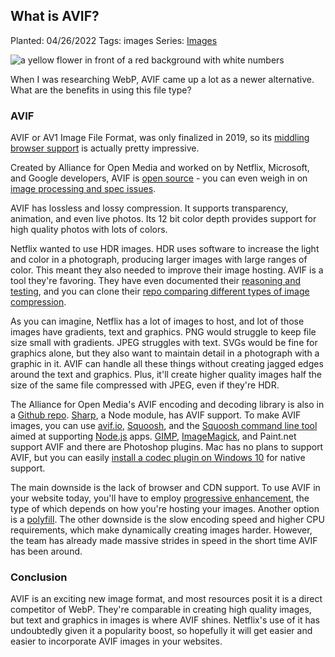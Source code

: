 ## What is AVIF?

Planted: 04/26/2022
Tags: images
Series: [Images](/series.html?series=images)

![a yellow flower in front of a red background with white numbers](https://images.abbeyperini.com/images-series/flower.JPG)

When I was researching WebP, AVIF came up a lot as a newer alternative. What are the benefits in using this file type?

### AVIF

AVIF or AV1 Image File Format, was only finalized in 2019, so its [middling browser support](https://caniuse.com/avif) is actually pretty impressive.

Created by Alliance for Open Media and worked on by Netflix, Microsoft, and Google developers, AVIF is [open source](https://github.com/AOMediaCodec/av1-avif) - you can even weigh in on [image processing and spec issues](https://github.com/AOMediaCodec/av1-avif/issues).

AVIF has lossless and lossy compression. It supports transparency, animation, and even live photos. Its 12 bit color depth provides support for high quality photos with lots of colors.

Netflix wanted to use HDR images. HDR uses software to increase the light and color in a photograph, producing larger images with large ranges of color. This meant they also needed to improve their image hosting. AVIF is a tool they're favoring. They have even documented their [reasoning and testing](https://netflixtechblog.com/avif-for-next-generation-image-coding-b1d75675fe4), and you can clone their [repo comparing different types of image compression](https://github.com/Netflix/image_compression_comparison).

As you can imagine, Netflix has a lot of images to host, and lot of those images have gradients, text and graphics. PNG would struggle to keep file size small with gradients. JPEG struggles with text. SVGs would be fine for graphics alone, but they also want to maintain detail in a photograph with a graphic in it. AVIF can handle all these things without creating jagged edges around the text and graphics. Plus, it'll create higher quality images half the size of the same file compressed with JPEG, even if they're HDR.

The Alliance for Open Media's AVIF encoding and decoding library is also in a [Github repo](https://github.com/AOMediaCodec/libavif). [Sharp](https://sharp.pixelplumbing.com/), a Node module, has AVIF support. To make AVIF images, you can use [avif.io](https://avif.io/), [Squoosh](https://squoosh.app/), and the [Squoosh command line tool](https://www.npmjs.com/package/@squoosh/cli) aimed at supporting [Node.js](https://nodejs.org/en/) apps. [GIMP](https://www.gimp.org/), [ImageMagick](https://imagemagick.org/), and Paint.net support AVIF and there are Photoshop plugins. Mac has no plans to support AVIF, but you can easily [install a codec plugin on Windows 10](https://avif.io/blog/tutorials/windows/) for native support.

The main downside is the lack of browser and CDN support. To use AVIF in your website today, you'll have to employ [progressive enhancement](https://www.smashingmagazine.com/2021/09/modern-image-formats-avif-webp/#progressive-enhancement), the type of which depends on how you're hosting your images. Another option is a [polyfill](https://github.com/Kagami/avif.js). The other downside is the slow encoding speed and higher CPU requirements, which make dynamically creating images harder. However, the team has already made massive strides in speed in the short time AVIF has been around.

### Conclusion

AVIF is an exciting new image format, and most resources posit it is a direct competitor of WebP. They're comparable in creating high quality images, but text and graphics in images is where AVIF shines. Netflix's use of it has undoubtedly given it a popularity boost, so hopefully it will get easier and easier to incorporate AVIF images in your websites.
